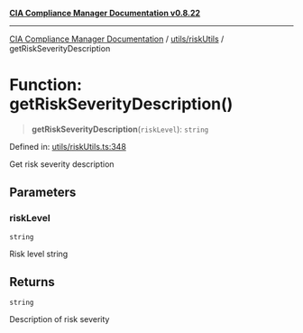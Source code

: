 [**CIA Compliance Manager Documentation v0.8.22**](../../../README.md)

***

[CIA Compliance Manager Documentation](../../../modules.md) / [utils/riskUtils](../README.md) / getRiskSeverityDescription

# Function: getRiskSeverityDescription()

> **getRiskSeverityDescription**(`riskLevel`): `string`

Defined in: [utils/riskUtils.ts:348](https://github.com/Hack23/cia-compliance-manager/blob/5eebba14bef5523072dd8c486c1cd0c7c18766fc/src/utils/riskUtils.ts#L348)

Get risk severity description

## Parameters

### riskLevel

`string`

Risk level string

## Returns

`string`

Description of risk severity
